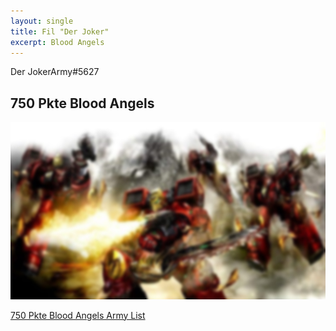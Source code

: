 ```yaml
---
layout: single
title: Fil "Der Joker"
excerpt: Blood Angels
---
```


Der JokerArmy#5627

## 750 Pkte Blood Angels

![500 Pkte Blood Angels](../assets/images/750_derjoker_1.jpg)

<a href="../assets/armylists/750_derjoker.txt" download>750 Pkte Blood Angels Army List</a>